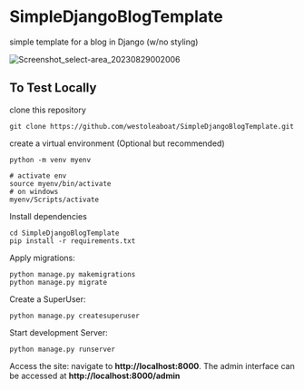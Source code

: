 # SimpleDjangoBlogTemplate
simple template for a blog in Django (w/no styling)

![Screenshot_select-area_20230829002006](https://github.com/westoleaboat/SimpleDjangoBlogTemplate/assets/68698872/a2de13a1-9289-402f-b33b-235b05ed9cd0)



## To Test Locally
clone this repository
```
git clone https://github.com/westoleaboat/SimpleDjangoBlogTemplate.git

```
create a virtual environment (Optional but recommended)
```
python -m venv myenv

# activate env
source myenv/bin/activate
# on windows
myenv/Scripts/activate
```
Install dependencies
```
cd SimpleDjangoBlogTemplate
pip install -r requirements.txt
```

Apply migrations:
```
python manage.py makemigrations
python manage.py migrate
```
Create a SuperUser:
```
python manage.py createsuperuser
```
Start development Server:
```
python manage.py runserver
```
Access the site:
navigate to **http://localhost:8000**. The admin interface can be accessed at **http://localhost:8000/admin**


